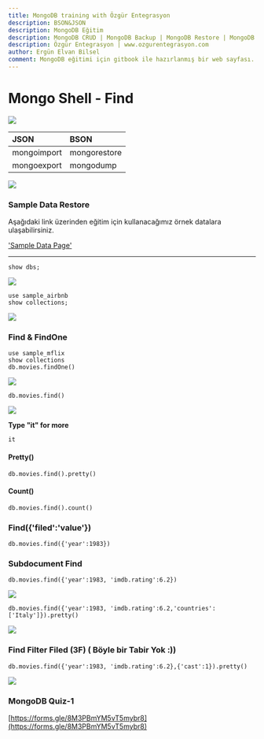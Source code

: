 ```yaml
---
title: MongoDB training with Özgür Entegrasyon
description: BSON&JSON
description: MongoDB Eğitim
description: MongoDB CRUD | MongoDB Backup | MongoDB Restore | MongoDB Replica Set
description: Özgür Entegrasyon | www.ozgurentegrasyon.com
author: Ergün Elvan Bilsel
comment: MongoDB eğitimi için gitbook ile hazırlanmış bir web sayfası. A gitbook web page for MongoDB Training.
---
```


# Mongo Shell - Find



![](gitbook/images/assets/sorucevap.png)

| JSON | BSON |
| :--- | :--- |
| mongoimport | mongorestore |
| mongoexport | mongodump |

![](gitbook/images/assets/bson-json.png)

### Sample Data Restore

Aşağıdaki link üzerinden eğitim için kullanacağımız örnek datalara ulaşabilirsiniz.

['Sample Data Page'](https://erelbi.github.io/mongodb_sample_data/)

___

```text
show dbs;
```

![](gitbook/images/assets/showdbs.png)

```text
use sample_airbnb
show collections;
```

![](gitbook/images/assets/show-collections.png)

### Find & FindOne

```text
use sample_mflix
show collections
db.movies.findOne()
```

![](gitbook/images/assets/find.png)

```text
db.movies.find()
```

![](gitbook/images/assets/find2.png)

**Type "it" for more**

```text
it
```

#### Pretty\(\)

```text
db.movies.find().pretty()
```

#### Count\(\)

```text
db.movies.find().count()
```

### Find\({'filed':'value'}\)

```text
db.movies.find({'year':1983})
```

### Subdocument Find

```text
db.movies.find({'year':1983, 'imdb.rating':6.2})
```

![](gitbook/images/assets/find3.png)

```text
db.movies.find({'year':1983, 'imdb.rating':6.2,'countries':['Italy']}).pretty()
```

![](gitbook/images/assets/find4.png)

### Find Filter Filed \(3F\) \( Böyle bir Tabir Yok :\)\)

```text
db.movies.find({'year':1983, 'imdb.rating':6.2},{'cast':1}).pretty()
```

![](gitbook/images/assets/find5.png)

### MongoDB Quiz-1

[https://forms.gle/8M3PBmYM5vT5mybr8](https://forms.gle/8M3PBmYM5vT5mybr8)

